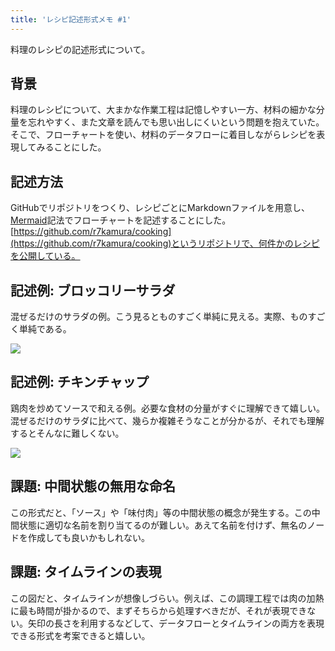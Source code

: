 ```yaml
---
title: 'レシピ記述形式メモ #1'
---
```

料理のレシピの記述形式について。

背景
--

料理のレシピについて、大まかな作業工程は記憶しやすい一方、材料の細かな分量を忘れやすく、また文章を読んでも思い出しにくいという問題を抱えていた。そこで、フローチャートを使い、材料のデータフローに着目しながらレシピを表現してみることにした。

記述方法
----

GitHubでリポジトリをつくり、レシピごとにMarkdownファイルを用意し、[Mermaid](https://mermaid-js.github.io/)記法でフローチャートを記述することにした。[https://github.com/r7kamura/cooking](https://github.com/r7kamura/cooking)というリポジトリで、何件かのレシピを公開している。

記述例: ブロッコリーサラダ
--------------

混ぜるだけのサラダの例。こう見るとものすごく単純に見える。実際、ものすごく単純である。

![](https://lh3.googleusercontent.com/docs/ADP-6oF7M6I8ljjwM8tmor35_bBhrhATC0BAuw3oVwWQAwj4ukmxNsfr_NZLEKhBDhAXVBI7HSTUCEaAxC4GcQgaQOBfS6tSe-CNRiNkkuG2PVtLHfi_7r8mJRgePcAtL7WKf2h6f_eDqKRmeKLeN2OLZGeEcHZLU_VW4i0ONMrxh46hXMe6sRFVtbmSHJ8zxILPkuACXA76rvaA_pBkTB8GP91bIZ9NMcgXQDK2WMz53teeEd-CGkQrxGb0ExkxTCMyhT-d4ipmCC84R5RaCyAydgNRoZR7VvbCYhn3sUgRkk2mO3VTPWAPZwtEZLEuE5Oe2UjgHY9yGsbx03M6NYypdCJhiibxVas2-m_ERWtSS7I8sV7pvfqHcMLZsa6o9cVrLLg9ohJ9lit1H6yyAKbtr1r3si-Fw6RQHUCGeeOTU4bqbvwGJ4Tr2QFHuv5M3D93c8ZNpU43pLKsqG0OH1U8ZvyjRhzj13c3BaHS-8nfVBEekK5Lq8lk6z7zyI3m8ifVe0ABG-Kv9zhCnHJlYUp7SEIzmGZiZVFOEjvwls410QlkVS7OAZ0yY1OKq64Kw2qJZZJFk8Er9XVGWZnuriJV4tSD2iCGwUA4fD6htRjjzhq8rhQgeVnXqxRX6r-BoB9FBupPSgsIrNa6lEdIR3yPx1tRphHzMm8l4lTY9wIAxzvxQIZSouy-y7zQFjgi3bw-fAZQQBFmbEjgsn5d-viH21anAqEAaT5pTOlXrRo5MaaPmi4YfmK0cFcP1dkQ7FnHODLrsEUEye4AA73c_B5r6FzJnfzMr54UGLShjT2QOf1acOM09wOIfuhasTiS6m7LrcUmPs5TbEHkeroUd6OCE_XMrsvll9f_cgR26EQzdQGO2G_SRJdLExGOpr204GP1l3O8s7brY-CZkV6eahZG8IlN87Wkjzm3NtbrwJjHc9rusAQFLcYgDoCeO1-JNkqnHxDBCxY3o64cUGDEIJQtUG1EKEUmKkEPtMTmNEFJ8ES3LFSPC_2MVzLl1TBjjONXMj0rWjJwa5_SDVV0gZwWZjGk1br4SdMrrTWIBQPqJYuymJl_YCvoHCQMULTQChMRnPwIXpuNhpwMuoIxymdgtWu-ubXi77V50sUH0gmWVT3-yNtjPu7UxY9di5H4-yVBPBEjkQWPvYTafPrVOnopTB3XdyMFo6BBgA_8NLluFK_3mA256RMO6aqOERZub-aITTu11fhwcmv-p7Lxi93HuL5kEir5WpGtiFCVah6c2UVMtczl)

記述例: チキンチャップ
------------

鶏肉を炒めてソースで和える例。必要な食材の分量がすぐに理解できて嬉しい。混ぜるだけのサラダに比べて、幾らか複雑そうなことが分かるが、それでも理解するとそんなに難しくない。

![](https://lh3.googleusercontent.com/docs/ADP-6oH5yp3KVRmWJHXlEYpDLhaQryMzr_AOvdkBIaxDkpQJ6zJ0a_QTtfO5J2CCuYTUPHaQN8JPu4MPOHNTVG5QP3sQMfP_R3DEojgAmzu--unb9spxqi25GIiEknDh0S_zKP3NlAA1FSNZw_k92lAFdR2fEo3v8UEpgoAzqa8N9iyY7Rf_eyrGrDGmEjjbQuY2sRa2MUO289y1KnOddL9lb35buVAmreMj4AzsP_HVc3erwFVF_VIqivZB-duEGl2IyqXhcFGNhXnM2hRmpEBrrAempmQ-8PdKth-cW39L0VEvXfMA5mL8_cE6e3ucQllSPHCSNTCtfKUxDU7k3_q1IT47lzxZK0Sev8-MYAr3Urb2sS-lV_nmqQfl75w1m8hpEgqJJHeqdD54jumnasyg3D3671CcjXGFREs65Y0pT8zoCpNTrAb60qN85Q2v3q3DxhWGyyWmVnz4nM_CZx3U7X6JWZ3V3ZX_qXM6sA-cvM9tDoZ5rJ6GgYQblp4njBZJxn1husEdeTQpTcqO-7JTTvIzLJ5vUkph5QcHm0bKZ2aLVo4ysOlSla9oGff49Aj4soiWVjFc-CE5Fn6uNEX0XdfmoEDO3C8LbPuYp_iNf2bUd_ucTGw8HQm902SqfxaTTJOo7zy_WFGma85YkPPWy7mgZ7QRIGz-WQYAS16-MlOZZjhHobc4hISfWnHgWOqs6pRqGFgutsppEFknisBcxKiAv2EHmxUeP1A9bTwl0b-I-UBsw5vnRgxlHrn1W-HE7ZnU7Q0qwS6qrpn8oC0E6uBf17RpibD43u35-w7y1ouRoIxmEvcMr67kbFVo5Xj16aORwzssU8LyTjJ-YFaoQM29_h3rrqfmlLfJf6eJKDqVpw6cwFuz9S_w4k2Qvwp3O95kYiac8aXwSyU-cuzuULZWHVQGFG4B1Ig1ouBCBsBVXMQB_glptmryZfNEgT8qi7-bVLa3jeIgj7W7hE5f6-FWf0cTHUTPln01lv4QvNAxUdq6Zi9c1kTLbhigCQ_hs_pTpPOJ9kGFJuLY8J6uFrbGTeZ2I9JpQ-_E6ytcRqf62XHKigv-cVe0on-BKte8xDEqMwucluKTT4nrGFTPyc1ajADH0f9S8EgwRttKAyIAMq72ZACMisd6asLZ0YPXIqokkZod1SYCEoa6bmfYIsTKHCxGkNrGQcADDFgqtgd_5svdQuwHscXgB_kYM7BXPOTLj5o0j8r36UTJhKKa5Ht1ULf3XZFCKU7EAuYsjEH5o1NK)

課題: 中間状態の無用な命名
--------------

この形式だと、「ソース」や「味付肉」等の中間状態の概念が発生する。この中間状態に適切な名前を割り当てるのが難しい。あえて名前を付けず、無名のノードを作成しても良いかもしれない。

課題: タイムラインの表現
-------------

この図だと、タイムラインが想像しづらい。例えば、この調理工程では肉の加熱に最も時間が掛かるので、まずそちらから処理すべきだが、それが表現できない。矢印の長さを利用するなどして、データフローとタイムラインの両方を表現できる形式を考案できると嬉しい。
